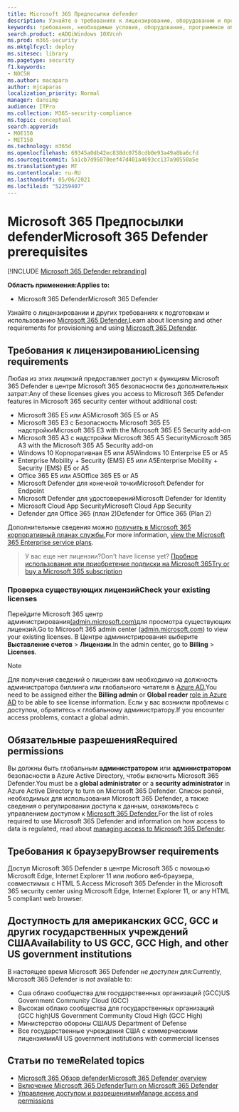```yaml
---
title: Microsoft 365 Предпосылки defender
description: Узнайте о требованиях к лицензированию, оборудованию и программному обеспечению и других параметрах конфигурации для Microsoft 365 Defender
keywords: требования, необходимые условия, оборудование, программное обеспечение, браузер, Microsoft 365 Defender, M365, лицензия, E5, A5, EMS, покупка
search.product: eADQiWindows 10XVcnh
ms.prod: m365-security
ms.mktglfcycl: deploy
ms.sitesec: library
ms.pagetype: security
f1.keywords:
- NOCSH
ms.author: macapara
author: mjcaparas
localization_priority: Normal
manager: dansimp
audience: ITPro
ms.collection: M365-security-compliance
ms.topic: conceptual
search.appverid:
- MOE150
- MET150
ms.technology: m365d
ms.openlocfilehash: 69345a0db42ec838dc0758cdb0e93a49a8ba6cfd
ms.sourcegitcommit: 5a1cb7d95070eef47d401a4693cc137a90550a5e
ms.translationtype: MT
ms.contentlocale: ru-RU
ms.lasthandoff: 05/06/2021
ms.locfileid: "52259407"
---
```

# <a name="microsoft-365-defender-prerequisites"></a><span data-ttu-id="0aa2f-104">Microsoft 365 Предпосылки defender</span><span class="sxs-lookup"><span data-stu-id="0aa2f-104">Microsoft 365 Defender prerequisites</span></span>

[!INCLUDE [Microsoft 365 Defender rebranding](../includes/microsoft-defender.md)]


<span data-ttu-id="0aa2f-105">**Область применения:**</span><span class="sxs-lookup"><span data-stu-id="0aa2f-105">**Applies to:**</span></span>
- <span data-ttu-id="0aa2f-106">Microsoft 365 Defender</span><span class="sxs-lookup"><span data-stu-id="0aa2f-106">Microsoft 365 Defender</span></span>

<span data-ttu-id="0aa2f-107">Узнайте о лицензировании и других требованиях к подготовкам и использованию [Microsoft 365 Defender.](microsoft-365-defender.md)</span><span class="sxs-lookup"><span data-stu-id="0aa2f-107">Learn about licensing and other requirements for provisioning and using [Microsoft 365 Defender](microsoft-365-defender.md).</span></span>

## <a name="licensing-requirements"></a><span data-ttu-id="0aa2f-108">Требования к лицензированию</span><span class="sxs-lookup"><span data-stu-id="0aa2f-108">Licensing requirements</span></span>
<span data-ttu-id="0aa2f-109">Любая из этих лицензий предоставляет доступ к функциям Microsoft 365 Defender в центре Microsoft 365 безопасности без дополнительных затрат:</span><span class="sxs-lookup"><span data-stu-id="0aa2f-109">Any of these licenses gives you access to Microsoft 365 Defender features in Microsoft 365 security center without additional cost:</span></span>

- <span data-ttu-id="0aa2f-110">Microsoft 365 E5 или A5</span><span class="sxs-lookup"><span data-stu-id="0aa2f-110">Microsoft 365 E5 or A5</span></span>
- <span data-ttu-id="0aa2f-111">Microsoft 365 E3 с Безопасность Microsoft 365 E5 надстройки</span><span class="sxs-lookup"><span data-stu-id="0aa2f-111">Microsoft 365 E3 with the Microsoft 365 E5 Security add-on</span></span>
- <span data-ttu-id="0aa2f-112">Microsoft 365 A3 с надстройки Microsoft 365 A5 Security</span><span class="sxs-lookup"><span data-stu-id="0aa2f-112">Microsoft 365 A3 with the Microsoft 365 A5 Security add-on</span></span>
- <span data-ttu-id="0aa2f-113">Windows 10 Корпоративная E5 или A5</span><span class="sxs-lookup"><span data-stu-id="0aa2f-113">Windows 10 Enterprise E5 or A5</span></span>
- <span data-ttu-id="0aa2f-114">Enterprise Mobility + Security (EMS) E5 или A5</span><span class="sxs-lookup"><span data-stu-id="0aa2f-114">Enterprise Mobility + Security (EMS) E5 or A5</span></span> 
- <span data-ttu-id="0aa2f-115">Office 365 E5 или A5</span><span class="sxs-lookup"><span data-stu-id="0aa2f-115">Office 365 E5 or A5</span></span>
- <span data-ttu-id="0aa2f-116">Microsoft Defender для конечной точки</span><span class="sxs-lookup"><span data-stu-id="0aa2f-116">Microsoft Defender for Endpoint</span></span>
- <span data-ttu-id="0aa2f-117">Microsoft Defender для удостоверений</span><span class="sxs-lookup"><span data-stu-id="0aa2f-117">Microsoft Defender for Identity</span></span> 
- <span data-ttu-id="0aa2f-118">Microsoft Cloud App Security</span><span class="sxs-lookup"><span data-stu-id="0aa2f-118">Microsoft Cloud App Security</span></span>
- <span data-ttu-id="0aa2f-119">Defender для Office 365 (план 2)</span><span class="sxs-lookup"><span data-stu-id="0aa2f-119">Defender for Office 365 (Plan 2)</span></span>

<span data-ttu-id="0aa2f-120">Дополнительные сведения можно [получить в Microsoft 365 корпоративный планах службы.](https://www.microsoft.com/licensing/product-licensing/microsoft-365-enterprise)</span><span class="sxs-lookup"><span data-stu-id="0aa2f-120">For more information, [view the Microsoft 365 Enterprise service plans](https://www.microsoft.com/licensing/product-licensing/microsoft-365-enterprise).</span></span>

> <span data-ttu-id="0aa2f-121">У вас еще нет лицензии?</span><span class="sxs-lookup"><span data-stu-id="0aa2f-121">Don't have license yet?</span></span> [<span data-ttu-id="0aa2f-122">Пробное использование или приобретение подписки на Microsoft 365</span><span class="sxs-lookup"><span data-stu-id="0aa2f-122">Try or buy a Microsoft 365 subscription</span></span>](../../commerce/try-or-buy-microsoft-365.md)

### <a name="check-your-existing--licenses"></a><span data-ttu-id="0aa2f-123">Проверка существующих лицензий</span><span class="sxs-lookup"><span data-stu-id="0aa2f-123">Check your existing  licenses</span></span>
<span data-ttu-id="0aa2f-124">Перейдите Microsoft 365 центр администрирования[(admin.microsoft.com)](https://admin.microsoft.com/)для просмотра существующих лицензий.</span><span class="sxs-lookup"><span data-stu-id="0aa2f-124">Go to Microsoft 365 admin center ([admin.microsoft.com](https://admin.microsoft.com/)) to view your existing licenses.</span></span> <span data-ttu-id="0aa2f-125">В Центре администрирования выберите **Выставление счетов** > **Лицензии**.</span><span class="sxs-lookup"><span data-stu-id="0aa2f-125">In the admin center, go to **Billing** > **Licenses**.</span></span>

>[!NOTE]
> <span data-ttu-id="0aa2f-126">Для получения сведений о  лицензии  вам необходимо на должность администратора биллинга или глобального читателя в [Azure AD.](/azure/active-directory/users-groups-roles/directory-assign-admin-roles#available-roles)</span><span class="sxs-lookup"><span data-stu-id="0aa2f-126">You need to be assigned either the **Billing admin** or **Global reader** [role in Azure AD](/azure/active-directory/users-groups-roles/directory-assign-admin-roles#available-roles) to be able to see license information.</span></span> <span data-ttu-id="0aa2f-127">Если у вас возникли проблемы с доступом, обратитесь к глобальному администратору.</span><span class="sxs-lookup"><span data-stu-id="0aa2f-127">If you encounter access problems, contact a global admin.</span></span>

## <a name="required-permissions"></a><span data-ttu-id="0aa2f-128">Обязательные разрешения</span><span class="sxs-lookup"><span data-stu-id="0aa2f-128">Required permissions</span></span>
<span data-ttu-id="0aa2f-129">Вы должны быть глобальным **администратором** или **администратором** безопасности в Azure Active Directory, чтобы включить Microsoft 365 Defender.</span><span class="sxs-lookup"><span data-stu-id="0aa2f-129">You must be a **global administrator** or a **security administrator** in Azure Active Directory to turn on Microsoft 365 Defender.</span></span> <span data-ttu-id="0aa2f-130">Список ролей, необходимых для использования Microsoft 365 Defender, а также сведения о регулировании доступа к данным, ознакомьтесь с управлением доступом к [Microsoft 365 Defender.](m365d-permissions.md)</span><span class="sxs-lookup"><span data-stu-id="0aa2f-130">For the list of roles required to use Microsoft 365 Defender and information on how access to data is regulated, read about [managing access to Microsoft 365 Defender](m365d-permissions.md).</span></span>

## <a name="browser-requirements"></a><span data-ttu-id="0aa2f-131">Требования к браузеру</span><span class="sxs-lookup"><span data-stu-id="0aa2f-131">Browser requirements</span></span>
<span data-ttu-id="0aa2f-132">Доступ Microsoft 365 Defender в центре Microsoft 365 с помощью Microsoft Edge, Internet Explorer 11 или любого веб-браузера, совместимых с HTML 5.</span><span class="sxs-lookup"><span data-stu-id="0aa2f-132">Access Microsoft 365 Defender in the Microsoft 365 security center using Microsoft Edge, Internet Explorer 11, or any HTML 5 compliant web browser.</span></span>

## <a name="availability-to-us-gcc-gcc-high-and-other-us-government-institutions"></a><span data-ttu-id="0aa2f-133">Доступность для американских GCC, GCC и других государственных учреждений США</span><span class="sxs-lookup"><span data-stu-id="0aa2f-133">Availability to US GCC, GCC High, and other US government institutions</span></span>
<span data-ttu-id="0aa2f-134">В настоящее время Microsoft 365 Defender *не доступен* для:</span><span class="sxs-lookup"><span data-stu-id="0aa2f-134">Currently, Microsoft 365 Defender is *not* available to:</span></span>
- <span data-ttu-id="0aa2f-135">Сша облако сообщества для государственных организаций (GCC)</span><span class="sxs-lookup"><span data-stu-id="0aa2f-135">US Government Community Cloud (GCC)</span></span>
- <span data-ttu-id="0aa2f-136">Высокая облако сообщества для государственных организаций (GCC high)</span><span class="sxs-lookup"><span data-stu-id="0aa2f-136">US Government Community Cloud High (GCC High)</span></span>
- <span data-ttu-id="0aa2f-137">Министерство обороны США</span><span class="sxs-lookup"><span data-stu-id="0aa2f-137">US Department of Defense</span></span>
- <span data-ttu-id="0aa2f-138">Все государственные учреждения США с коммерческими лицензиями</span><span class="sxs-lookup"><span data-stu-id="0aa2f-138">All US government institutions with commercial licenses</span></span>

## <a name="related-topics"></a><span data-ttu-id="0aa2f-139">Статьи по теме</span><span class="sxs-lookup"><span data-stu-id="0aa2f-139">Related topics</span></span>
- [<span data-ttu-id="0aa2f-140">Microsoft 365 Обзор defender</span><span class="sxs-lookup"><span data-stu-id="0aa2f-140">Microsoft 365 Defender overview</span></span>](microsoft-365-defender.md)
- [<span data-ttu-id="0aa2f-141">Включение Microsoft 365 Defender</span><span class="sxs-lookup"><span data-stu-id="0aa2f-141">Turn on Microsoft 365 Defender</span></span>](m365d-enable.md)
- [<span data-ttu-id="0aa2f-142">Управление доступом и разрешениями</span><span class="sxs-lookup"><span data-stu-id="0aa2f-142">Manage access and permissions</span></span>](m365d-permissions.md)
